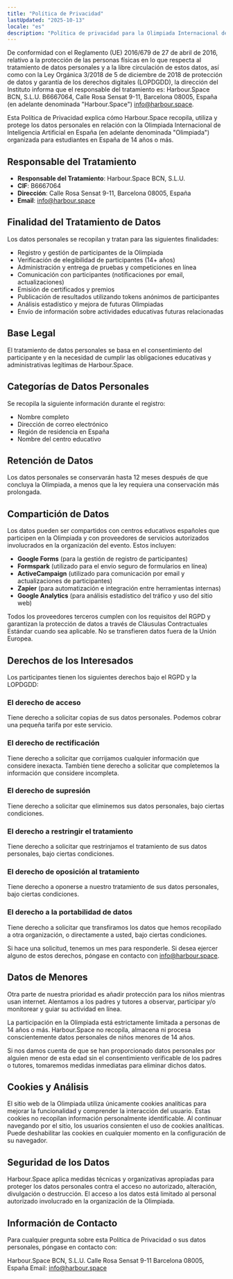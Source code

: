```yaml
---
title: "Política de Privacidad"
lastUpdated: "2025-10-13"
locale: "es"
description: "Política de privacidad para la Olimpiada Internacional de Inteligencia Artificial en España administrada por Harbour.Space BCN, S.L.U."
---
```


De conformidad con el Reglamento (UE) 2016/679 de 27 de abril de 2016, relativo a la protección de las personas físicas en lo que respecta al tratamiento de datos personales y a la libre circulación de estos datos, así como con la Ley Orgánica 3/2018 de 5 de diciembre de 2018 de protección de datos y garantía de los derechos digitales (LOPDGDD), la dirección del Instituto informa que el responsable del tratamiento es: Harbour.Space BCN, S.L.U. B6667064, Calle Rosa Sensat 9-11, Barcelona 08005, España (en adelante denominada "Harbour.Space") info@harbour.space.

Esta Política de Privacidad explica cómo Harbour.Space recopila, utiliza y protege los datos personales en relación con la Olimpiada Internacional de Inteligencia Artificial en España (en adelante denominada "Olimpiada") organizada para estudiantes en España de 14 años o más.

## Responsable del Tratamiento

- **Responsable del Tratamiento**: Harbour.Space BCN, S.L.U.
- **CIF**: B6667064
- **Dirección**: Calle Rosa Sensat 9-11, Barcelona 08005, España
- **Email**: info@harbour.space

## Finalidad del Tratamiento de Datos

Los datos personales se recopilan y tratan para las siguientes finalidades:

- Registro y gestión de participantes de la Olimpiada
- Verificación de elegibilidad de participantes (14+ años)
- Administración y entrega de pruebas y competiciones en línea
- Comunicación con participantes (notificaciones por email, actualizaciones)
- Emisión de certificados y premios
- Publicación de resultados utilizando tokens anónimos de participantes
- Análisis estadístico y mejora de futuras Olimpiadas
- Envío de información sobre actividades educativas futuras relacionadas

## Base Legal

El tratamiento de datos personales se basa en el consentimiento del participante y en la necesidad de cumplir las obligaciones educativas y administrativas legítimas de Harbour.Space.

## Categorías de Datos Personales

Se recopila la siguiente información durante el registro:

- Nombre completo
- Dirección de correo electrónico
- Región de residencia en España
- Nombre del centro educativo

## Retención de Datos

Los datos personales se conservarán hasta 12 meses después de que concluya la Olimpiada, a menos que la ley requiera una conservación más prolongada.

## Compartición de Datos

Los datos pueden ser compartidos con centros educativos españoles que participen en la Olimpiada y con proveedores de servicios autorizados involucrados en la organización del evento. Estos incluyen:

- **Google Forms** (para la gestión de registro de participantes)
- **Formspark** (utilizado para el envío seguro de formularios en línea)
- **ActiveCampaign** (utilizado para comunicación por email y actualizaciones de participantes)
- **Zapier** (para automatización e integración entre herramientas internas)
- **Google Analytics** (para análisis estadístico del tráfico y uso del sitio web)

Todos los proveedores terceros cumplen con los requisitos del RGPD y garantizan la protección de datos a través de Cláusulas Contractuales Estándar cuando sea aplicable. No se transfieren datos fuera de la Unión Europea.

## Derechos de los Interesados

Los participantes tienen los siguientes derechos bajo el RGPD y la LOPDGDD:

### El derecho de acceso
Tiene derecho a solicitar copias de sus datos personales. Podemos cobrar una pequeña tarifa por este servicio.

### El derecho de rectificación
Tiene derecho a solicitar que corrijamos cualquier información que considere inexacta. También tiene derecho a solicitar que completemos la información que considere incompleta.

### El derecho de supresión
Tiene derecho a solicitar que eliminemos sus datos personales, bajo ciertas condiciones.

### El derecho a restringir el tratamiento
Tiene derecho a solicitar que restrinjamos el tratamiento de sus datos personales, bajo ciertas condiciones.

### El derecho de oposición al tratamiento
Tiene derecho a oponerse a nuestro tratamiento de sus datos personales, bajo ciertas condiciones.

### El derecho a la portabilidad de datos
Tiene derecho a solicitar que transfiramos los datos que hemos recopilado a otra organización, o directamente a usted, bajo ciertas condiciones.

Si hace una solicitud, tenemos un mes para responderle. Si desea ejercer alguno de estos derechos, póngase en contacto con info@harbour.space.

## Datos de Menores

Otra parte de nuestra prioridad es añadir protección para los niños mientras usan internet. Alentamos a los padres y tutores a observar, participar y/o monitorear y guiar su actividad en línea.

La participación en la Olimpiada está estrictamente limitada a personas de 14 años o más. Harbour.Space no recopila, almacena ni procesa conscientemente datos personales de niños menores de 14 años.

Si nos damos cuenta de que se han proporcionado datos personales por alguien menor de esta edad sin el consentimiento verificable de los padres o tutores, tomaremos medidas inmediatas para eliminar dichos datos.

## Cookies y Análisis

El sitio web de la Olimpiada utiliza únicamente cookies analíticas para mejorar la funcionalidad y comprender la interacción del usuario. Estas cookies no recopilan información personalmente identificable. Al continuar navegando por el sitio, los usuarios consienten el uso de cookies analíticas. Puede deshabilitar las cookies en cualquier momento en la configuración de su navegador.

## Seguridad de los Datos

Harbour.Space aplica medidas técnicas y organizativas apropiadas para proteger los datos personales contra el acceso no autorizado, alteración, divulgación o destrucción. El acceso a los datos está limitado al personal autorizado involucrado en la organización de la Olimpiada.

## Información de Contacto

Para cualquier pregunta sobre esta Política de Privacidad o sus datos personales, póngase en contacto con:

Harbour.Space BCN, S.L.U.
Calle Rosa Sensat 9-11
Barcelona 08005, España
Email: info@harbour.space